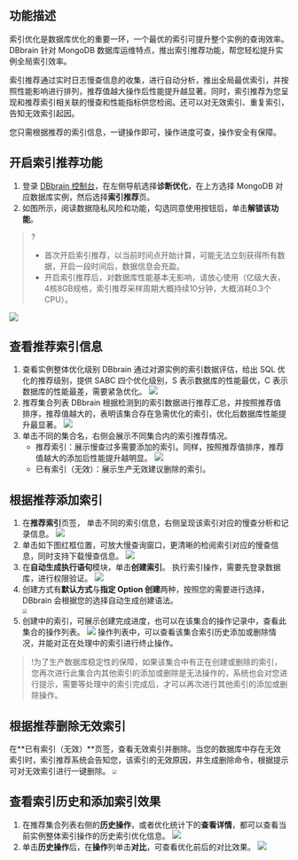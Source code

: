 ## 功能描述
索引优化是数据库优化的重要一环，一个最优的索引可提升整个实例的查询效率。DBbrain 针对 MongoDB 数据库运维特点，推出索引推荐功能，帮您轻松提升实例全局索引效率。

索引推荐通过实时日志慢查信息的收集，进行自动分析，推出全局最优索引，并按照性能影响进行排列，推荐值越大操作后性能提升越显著。同时，索引推荐为您呈现和推荐索引相关联的慢查和性能指标供您检阅。还可以对无效索引、重复索引，告知无效索引起因。

您只需根据推荐的索引信息，一键操作即可，操作进度可查，操作安全有保障。

## 开启索引推荐功能
1. 登录 [DBbrain 控制台](https://console.cloud.tencent.com/dbbrain)，在左侧导航选择**诊断优化**，在上方选择 MongoDB 对应数据库实例，然后选择**索引推荐**页。
2. 如图所示，阅读数据隐私风险和功能，勾选同意使用按钮后，单击**解锁该功能**。
> ?
> - 首次开启索引推荐，以当前时间点开始计算，可能无法立刻获得所有数据，开启一段时间后，数据信息会充盈。
> - 开启索引推荐后，对数据库性能基本无影响，请放心使用（亿级大表，4核8GB规格，索引推荐采样周期大概持续10分钟，大概消耗0.3个 CPU）。
> 
![](https://qcloudimg.tencent-cloud.cn/raw/2b9a462cf8c84b9819f3e3e104ca4258.png)

## 查看推荐索引信息
1. 查看实例整体优化级别
   DBbrain 通过对源实例的索引数据评估，给出 SQL 优化的推荐级别，提供 SABC 四个优化级别，S 表示数据库的性能最优，C 表示数据库的性能最差，需要紧急优化。
   ![](https://qcloudimg.tencent-cloud.cn/raw/6903cc0c7d68c0f3c5d6821706a4ba38.png)
2. 推荐集合列表
   DBbrain 根据检测到的索引数据进行推荐汇总，并按照推荐值排序，推荐值越大的，表明该集合存在急需优化的索引，优化后数据库性能提升最显著。
   ![](https://qcloudimg.tencent-cloud.cn/raw/583f753eee1a0085255cdf8b9b7032d7.png) 
3. 单击不同的集合名，右侧会展示不同集合内的索引推荐情况。
   - 推荐索引：展示慢查过多需要添加的索引。同样，按照推荐值排序，推荐值越大的添加后性能提升越明显。 
     ![](https://qcloudimg.tencent-cloud.cn/raw/4cc8fe35fe5d03b0912ed6ceff3afb92.png)  
   - 已有索引（无效）：展示生产无效建议删除的索引。

## 根据推荐添加索引 
1. 在**推荐索引**页签， 单击不同的索引信息，右侧呈现该索引对应的慢查分析和记录信息。
   ![](https://qcloudimg.tencent-cloud.cn/raw/f8d5ac9314a7437bdd774287ea67d744.png)
2. 单击如下图红框位置，可放大慢查询窗口，更清晰的检阅索引对应的慢查信息，同时支持下载慢查信息。
   ![](https://qcloudimg.tencent-cloud.cn/raw/431d297aa9f5cef82189c14b3e29f0d8.png)
3. 在**自动生成执行语句**模块，单击**创建索引**。
   执行索引操作，需要先登录数据库，进行权限验证。
   ![](https://qcloudimg.tencent-cloud.cn/raw/caa5d4e064b702dfa79f7262695c8ffc.png)
4. 创建方式有**默认方式**与**指定 Option 创建**两种，按照您的需要进行选择，DBbrain 会根据您的选择自动生成创建语法。  
   <img src="https://qcloudimg.tencent-cloud.cn/raw/30f89ec990d05d7994ee028e725aa0e1.png" style="zoom:50%;" />
5. 创建中的索引，可展示创建完成进度，也可以在该集合的操作记录中，查看此集合的操作列表。
   ![](https://qcloudimg.tencent-cloud.cn/raw/c3645d5a733bc782eb2e2d8472ad9b02.png)
   操作列表中，可以查看该集合索引历史添加或删除情况，并能对正在处理中的索引进行终止操作。  
> !为了生产数据库稳定性的保障，如果该集合中有正在创建或删除的索引，您再次进行此集合内其他索引的添加或删除是无法操作的，系统也会对您进行提示，需要等处理中的索引完成后，才可以再次进行其他索引的添加或删除操作。

## 根据推荐删除无效索引
在**已有索引（无效）**页签，查看无效索引并删除。当您的数据库中存在无效索引时，索引推荐系统会告知您，该索引的无效原因，并生成删除命令，根据提示可对无效索引进行一键删除。
<img src="https://qcloudimg.tencent-cloud.cn/raw/3ce506ae2c8b1cb5de33050475fd4e40.png" style="zoom:50%;" />

## 查看索引历史和添加索引效果
1. 在推荐集合列表右侧的**历史操作**，或者优化统计下的**查看详情**，都可以查看当前实例整体索引操作的历史索引优化信息。
   ![](https://qcloudimg.tencent-cloud.cn/raw/a0cde45b1b65afbe20764439f52066a7.png) 
2. 单击**历史操作**后，在**操作**列单击**对比**，可查看优化前后的对比效果。
   ![](https://qcloudimg.tencent-cloud.cn/raw/a5094ea856cbdaf84fbd9bda3b66f9cb.png)
